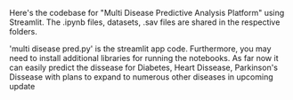 Here's the codebase for "Multi Disease Predictive Analysis Platform" using Streamlit. The .ipynb files, datasets, .sav files are shared in the respective folders.

'multi disease pred.py' is the streamlit app code. Furthermore, you may need to install additional libraries for running the notebooks. As far now it can easily predict the dissease for Diabetes, Heart Dissease, Parkinson's Dissease with plans to expand to numerous other diseases in upcoming update
